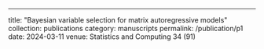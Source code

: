 ---
title: "Bayesian variable selection for matrix autoregressive models"
collection: publications
category: manuscripts
permalink: /publication/p1
date: 2024-03-11
venue: Statistics and Computing 34 (91)
